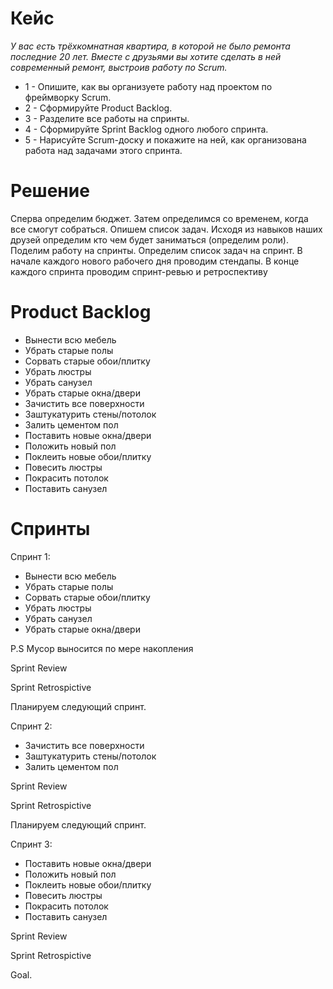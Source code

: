 # Кейс

_У вас есть трёхкомнатная квартира, в которой не было ремонта последние 20 лет. Вместе с друзьями вы хотите сделать в ней современный ремонт, выстроив работу по Scrum._

- 1 - Опишите, как вы организуете работу над проектом по фреймворку Scrum.
- 2 - Сформируйте Product Backlog.
- 3 - Разделите все работы на спринты.
- 4 - Сформируйте Sprint Backlog одного любого спринта.
- 5 - Нарисуйте Scrum-доску и покажите на ней, как организована работа над задачами этого спринта.

# Решение

Сперва определим бюджет. Затем определимся со временем, когда все смогут собраться. Опишем список задач.
Исходя из навыков наших друзей определим кто чем будет заниматься (определим роли).
Поделим работу на спринты.
Определим список задач на спринт.
В начале каждого нового рабочего дня проводим стендапы.
В конце каждого спринта проводим спринт-ревью и ретроспективу

# Product Backlog

- Вынести всю мебель
- Убрать старые полы
- Сорвать старые обои/плитку
- Убрать люстры
- Убрать санузел
- Убрать старые окна/двери
- Зачистить все поверхности
- Заштукатурить стены/потолок
- Залить цементом пол
- Поставить новые окна/двери
- Положить новый пол
- Поклеить новые обои/плитку
- Повесить люстры
- Покрасить потолок
- Поставить санузел

# Спринты

Спринт 1:

- Вынести всю мебель
- Убрать старые полы
- Сорвать старые обои/плитку
- Убрать люстры
- Убрать санузел
- Убрать старые окна/двери

P.S Мусор выносится по мере накопления

Sprint Review

Sprint Retrospictive

Планируем следующий спринт.

Спринт 2:

- Зачистить все поверхности
- Заштукатурить стены/потолок
- Залить цементом пол

Sprint Review

Sprint Retrospictive

Планируем следующий спринт.

Спринт 3:

- Поставить новые окна/двери
- Положить новый пол
- Поклеить новые обои/плитку
- Повесить люстры
- Покрасить потолок
- Поставить санузел

Sprint Review

Sprint Retrospictive

Goal.
